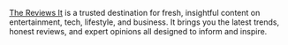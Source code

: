 [The Reviews It](https://thereviewsit.com/) is a trusted destination for fresh, insightful content on entertainment, tech, lifestyle, and business.
It brings you the latest trends, honest reviews, and expert opinions all designed to inform and inspire.
